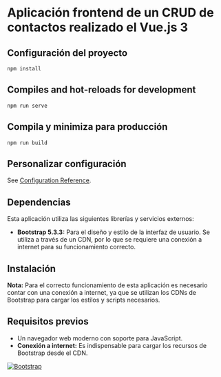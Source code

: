 # Aplicación frontend de un CRUD de contactos realizado el Vue.js 3

## Configuración del proyecto
```
npm install
```

## Compiles and hot-reloads for development
```
npm run serve
```

## Compila y minimiza para producción
```
npm run build
```

## Personalizar configuración
See [Configuration Reference](https://cli.vuejs.org/config/).

## Dependencias

Esta aplicación utiliza las siguientes librerías y servicios externos:

* **Bootstrap 5.3.3:** Para el diseño y estilo de la interfaz de usuario. Se utiliza a través de un CDN, por lo que se requiere una conexión a internet para su funcionamiento correcto.

## Instalación

**Nota:** Para el correcto funcionamiento de esta aplicación es necesario contar con una conexión a internet, ya que se utilizan los CDNs de Bootstrap para cargar los estilos y scripts necesarios.

## Requisitos previos

* Un navegador web moderno con soporte para JavaScript.
* **Conexión a internet:** Es indispensable para cargar los recursos de Bootstrap desde el CDN.

[![Bootstrap](https://img.shields.io/badge/Bootstrap-5.3.3-blue)](https://getbootstrap.com)